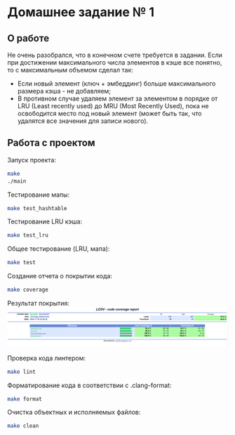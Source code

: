 # Домашнее задание № 1

## О работе

Не очень разобрался, что в конечном счете требуется в задании.
Если при достижении максимального числа элементов в кэше все понятно, то с максимальным объемом сделал так: 
- Если новый элемент (ключ + эмбеддинг) больше максимального размера кэша - не добавляем;
- В противном случае удаляем элемент за элементом в порядке от LRU (Least recently used) до MRU (Most Recently Used), пока не освободится место под новый элемент (может быть так, что удалятся все значения для записи нового).

## Работа с проектом

Запуск проекта:

```bash
make
./main
```

Тестирование мапы:

```bash
make test_hashtable
```

Тестирование LRU кэша:

```bash
make test_lru
```

Общее тестирование (LRU, мапа):

```bash
make test
```

Создание отчета о покрытии кода:

```bash
make coverage
```

Результат покрытия:![alt text](./images/image.png)

Проверка кода линтером:

```bash
make lint
```

Форматирование кода в соответствии с .clang-format:

```bash
make format
```

Очистка объектных и исполняемых файлов:

```bash
make clean
```
